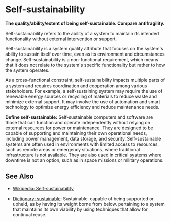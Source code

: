 # Self-sustainability

**The quality/ability/extent of being self-sustainable. Compare antifragility.**

<span data-chatgpt-prompt="explain self-sustainability (system quality attribute, non-functional requirement, cross-functional constraint )">

Self-sustainability refers to the ability of a system to maintain its intended functionality without external intervention or support.

Self-sustainability is a system quality attribute that focuses on the system's ability to sustain itself over time, even as its environment and circumstances change. Self-sustainability is a non-functional requirement, which means that it does not relate to the system's specific functionality but rather to how the system operates.

As a cross-functional constraint, self-sustainability impacts multiple parts of a system and requires coordination and cooperation among various stakeholders. For example, a self-sustaining system may require the use of renewable energy sources or recycling of materials to reduce waste and minimize external support. It may involve the use of automation and smart technology to optimize energy efficiency and reduce maintenance needs.


</span>

**Define self-sustainable:** <span data-chatgpt-prompt="define self-sustainable (computers and software)">Self-sustainable computers and software are those that can function and operate independently without relying on external resources for power or maintenance. They are designed to be capable of supporting and maintaining their own operational needs, including power management, data storage, and security. Self-sustainable systems are often used in environments with limited access to resources, such as remote areas or emergency situations, where traditional infrastructure is not available. They are also used in critical systems where downtime is not an option, such as in space missions or military operations.</span>

## See Also

* [Wikipedia: Self-sustainability](https://wikipedia.org/wiki/Self-sustainability)

* [Dictionary: sustainable](https://www.dictionary.com/browse/sustainable): Sustainable. capable of being supported or upheld, as by having its weight borne from below. pertaining to a system that maintains its own viability by using techniques that allow for continual reuse.
